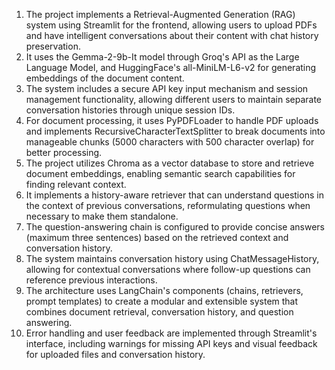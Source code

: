 1. The project implements a Retrieval-Augmented Generation (RAG) system using Streamlit for the frontend, allowing users to upload PDFs and have intelligent conversations about their content with chat history preservation.
2. It uses the Gemma-2-9b-It model through Groq's API as the Large Language Model, and HuggingFace's all-MiniLM-L6-v2 for generating embeddings of the document content.
3. The system includes a secure API key input mechanism and session management functionality, allowing different users to maintain separate conversation histories through unique session IDs.
4. For document processing, it uses PyPDFLoader to handle PDF uploads and implements RecursiveCharacterTextSplitter to break documents into manageable chunks (5000 characters with 500 character overlap) for better processing.
5. The project utilizes Chroma as a vector database to store and retrieve document embeddings, enabling semantic search capabilities for finding relevant context.
6. It implements a history-aware retriever that can understand questions in the context of previous conversations, reformulating questions when necessary to make them standalone.
7. The question-answering chain is configured to provide concise answers (maximum three sentences) based on the retrieved context and conversation history.
8. The system maintains conversation history using ChatMessageHistory, allowing for contextual conversations where follow-up questions can reference previous interactions.
9. The architecture uses LangChain's components (chains, retrievers, prompt templates) to create a modular and extensible system that combines document retrieval, conversation history, and question answering.
10. Error handling and user feedback are implemented through Streamlit's interface, including warnings for missing API keys and visual feedback for uploaded files and conversation history.